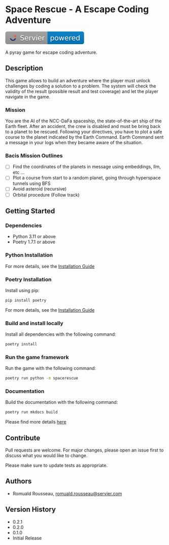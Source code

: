 # Space Rescue - A Escape Coding Adventure

[![Servier Powered](https://raw.githubusercontent.com/servierhub/.github/main/badges/powered.svg)](https://github.com/ServierHub/)

A pyray game for escape coding adventure.

## Description

This game allows to build an adventure where the player must unlock challenges by coding a solution to a
problem. The system will check the validity of the result (possible result and test coverage) and let the player
navigate in the game.

### Mission

You are the AI of the NCC-DaFa spaceship, the state-of-the-art ship of the Earth fleet. After an accident, the crew is
disabled and must be bring back to a planet to be rescued. Following your directives, you have to plot a safe course to
the planet indicated by the Earth Command. Earth Command sent a message in your logs when they became aware of the
situation.

### Bacis Mission Outlines

* [ ] Find the coordinates of the planets in message using embeddings, llm, etc ...
* [ ] Plot a course from start to a random planet, going through hyperspace tunnels using BFS
* [ ] Avoid asteroid (recursive)
* [ ] Orbital procedure (Follow track)

## Getting Started

### Dependencies

* Python 3.11 or above
* Poetry 1.7.1 or above

### Python Installation

For more details, see the [Installation Guide](https://www.python.org/)

### Poetry Installation

Install using pip:

```bash
pip install poetry
```

For more details, see the [Installation Guide](https://python-poetry.org/docs/)

### Build and install locally

Install all dependencies with the following command:

```bash
poetry install
```

### Run the game framework

Run the game with the following command:

```bash
poetry run python -m spacerescue
```

### Documentation

Build the documentation with the following command:

```bash
poetry run mkdocs build
```

Please find more details [here](https://romualdrousseau.gitlab.io/spacerescue)

## Contribute

Pull requests are welcome. For major changes, please open an issue first to discuss what you would like to change.

Please make sure to update tests as appropriate.

## Authors

* Romuald Rousseau, romuald.rousseau@servier.com

## Version History

* 0.2.1
* 0.2.0
* 0.1.0
* Initial Release